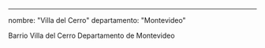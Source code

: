 ---
nombre: "Villa del Cerro"
departamento: "Montevideo"

Barrio Villa del Cerro
Departamento de Montevideo
